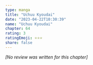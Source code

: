 ```yaml
---
type: manga
title: "Uchuu Kyoudai"
date: "2023-04-22T10:30:39"
name: "Uchuu Kyoudai"
chapter: 64
rating: 3
ratingEmoji: ⭐️⭐️⭐️
share: false
---
```


*[No review was written for this chapter]*
